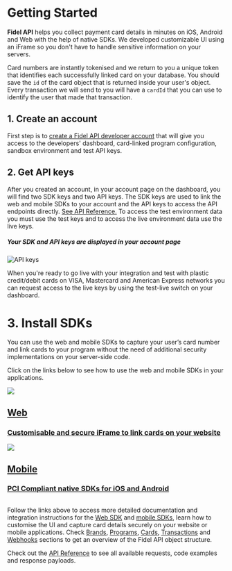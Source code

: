 # Getting Started

**Fidel API** helps you collect payment card details in minutes on iOS, Android and Web with the help of native SDKs. We developed customizable UI using an iFrame so you don't have to handle sensitive information on your servers.

Card numbers are instantly tokenised and we return to you a unique token that identifies each successfully linked card on your database. You should save the `id` of the card object that is returned inside your user's object. Every transaction we will send to you will have a `cardId` that you can use to identify the user that made that transaction.

## 1. Create an account
First step is to [create a Fidel API developer account](https://dashboard.fidel.uk/sign-up) that will give you access to the developers' dashboard, card-linked program configuration, sandbox environment and test API keys.

## 2. Get API keys
After you created an account, in your account page on the dashboard, you will find two SDK keys and two API keys. The SDK keys are used to link the web and mobile SDKs to your account and the API keys to access the API endpoints directly. [See API Reference.](https://reference.fidel.uk) To access the test environment data you must use the test keys and to access the live environment data use the live keys.

##### Your SDK and API keys are displayed in your account page

![API keys](https://docs.fidel.uk/assets/images/api-keys.png "API keys")

When you're ready to go live with your integration and test with plastic credit/debit cards on VISA, Mastercard and American Express networks you can request access to the live keys by using the test-live switch on your dashboard.

# 3. Install SDKs
You can use the web and mobile SDKs to capture your user’s card number and link cards to your program without the need of additional security implementations on your server-side code.

Click on the links below to see how to use the web and mobile SDKs in your applications.

<div class="row">
<div class="column">
    <a href="/web-sdk" class="content">
        <img src="https://docs.fidel.uk/assets/images/web_sdk.svg"/>
        <h2>Web</h2>
        <h3>Customisable and secure iFrame to link cards on your website</h3>
    </a>
</div>
    <div class="column">
        <a href="/mobile-sdk" class="content">
            <img src="https://docs.fidel.uk/assets/images/mobile_sdk.svg"/>
            <h2>Mobile</h2>
            <h3>PCI Compliant native SDKs for iOS and Android</h3>
        </a>
    </div>
</div>

Follow the links above to access more detailed documentation and integration instructions for the [Web SDK](/web-sdk) and [mobile SDKs](/mobile-sdk), learn how to customise the UI and capture card details securely on your website or mobile applications. Check [Brands](/brands), [Programs](/programs), [Cards](/cards), [Transactions](/transactions) and [Webhooks](/webhooks) sections to get an overview of the Fidel API object structure.

Check out the [API Reference](https://reference.fidel.uk) to see all available requests, code examples and response payloads.